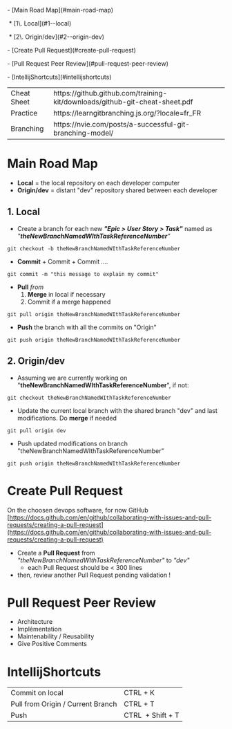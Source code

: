 \- \[Main Road Map\](#main-road-map)

 \* \[1\\. Local\](#1--local)

 \* \[2\\. Origin/dev\](#2--origin-dev)

\- \[Create Pull Request\](#create-pull-request)

\- \[Pull Request Peer Review\](#pull-request-peer-review)

\- \[IntellijShortcuts\](#intellijshortcuts)

<table><tbody><tr><td>Cheat Sheet</td><td>https://github.github.com/training-kit/downloads/github-git-cheat-sheet.pdf</td></tr><tr><td>Practice</td><td>https://learngitbranching.js.org/?locale=fr_FR</td></tr><tr><td>Branching</td><td>https://nvie.com/posts/a-successful-git-branching-model/</td></tr></tbody></table>

# Main Road Map

*   **Local** = the local repository on each developer computer
*   **Origin/dev** = distant "dev" repository shared between each developer

## 1\. Local

*   Create a branch for each new _**"Epic > User Story > Task"**_ named as _"**theNewBranchNamedWIthTaskReferenceNumber**"_

```
git checkout -b theNewBranchNamedWIthTaskReferenceNumber
```

*   **Commit** + Commit + Commit _...._

```
git commit -m "this message to explain my commit"
```

*   **Pull** _from_
    1.  **Merge** in local if necessary
    2.  Commit if a merge happened

```
git pull origin theNewBranchNamedWIthTaskReferenceNumber
```

*   **Push** the branch with all the commits on "Origin"

```
git push origin theNewBranchNamedWIthTaskReferenceNumber
```

## 2\. Origin/dev

*   Assuming we are currently working on "**theNewBranchNamedWIthTaskReferenceNumber**", if not:

```
git checkout theNewBranchNamedWIthTaskReferenceNumber
```

*   Update the current local branch with the shared branch "dev" and last modifications. Do **merge** if needed

```
git pull origin dev
```

*   Push updated modifications on branch "theNewBranchNamedWIthTaskReferenceNumber"

```
git push origin theNewBranchNamedWIthTaskReferenceNumber
```

# Create Pull Request

On the choosen devops software, for now GitHub [https://docs.github.com/en/github/collaborating-with-issues-and-pull-requests/creating-a-pull-request](https://docs.github.com/en/github/collaborating-with-issues-and-pull-requests/creating-a-pull-request)

*   Create a **Pull Request** from _"theNewBranchNamedWIthTaskReferenceNumber"_ to _"dev"_
    *   each Pull Request should be \< 300 lines
*   then, review another Pull Request pending validation !

# Pull Request Peer Review

*   Architecture
*   Implémentation
*   Maintenability / Reusability
*   Give Positive Comments

# IntellijShortcuts

<table><tbody><tr><td>Commit on local</td><td>CTRL + K</td></tr><tr><td>Pull from Origin / Current Branch</td><td>CTRL + T</td></tr><tr><td>Push</td><td>CTRL &nbsp;+ Shift + T</td></tr></tbody></table>
